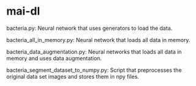 # mai-dl

bacteria.py: Neural network that uses generators to load the data.

bacteria_all_in_memory.py: Neural network that loads all data in memory.

bacteria_data_augmentation.py: Neural networks that loads all data in memory and uses data augmentation.

bacteria_segment_dataset_to_numpy.py: Script that preprocesses the original data set images and stores them in npy files.
